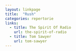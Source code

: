 ```yaml
---
layout: linkpage
title:  "Rush"
categories: repertorie
links:
  - title: The Spirit Of Radio
    url: the-spirit-of-radio
  - title: Tom Sawyer
    url: tom-sawyer
---
```

